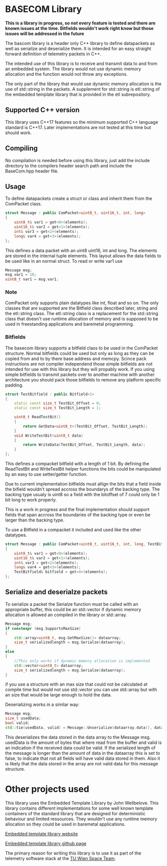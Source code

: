 # BASECOM Library

**This is a library in progress, so not every feature is tested and there are known issues at the time. Bitfields wouldn't work right know but those issues will be addressed in the future**

The bascom library is a header only C++ library to define datapackets as well as serialize and deserialize them.
It is intended for an easy straight forward definition of telemetry packets in C++.

The intended use of this library is to receive and transmit data to and from an embedded system. The library would not use dynamic memory allocation and the function would not throw any exceptions.

The only part of the library that would use dynamic memory allocation is the use of std::string in the packets.  A supplement for std::string is etl::string of the embedded template library that is provided in the etl subrepository.

## Supported C++ version

This library uses C++17 features so the minimum supported C++ language standard is C++17. Later implementations are not tested at this time but should work.

## Compiling

No compilation is needed before using this library, just add the include directory to the compilers header search path and include the BaseCom.hpp header file.

## Usage

To define datapackets create a struct or class and inherit them from the ComPacket class.

```cpp
struct Message : public ComPacket<uint8_t, uint16_t, int, long>
{
    uint8_t& var1 = get<0>(elements);
    uint16_t& var2 = get<1>(elements);
    int& var3 = get<2>(elements);
    long& var4 = get<3>(elements);
};
```

This defines a data packet with an uint8 uint16, int and long. The elements are stored in the internal tuple elements. This layout allows the data fields to be used like in an normal struct. To read or write var1 use

```cpp
Message msg;
msg.var1 = 10;
uint8_t var1 = msg.var1;
```

### Note

ComPacket only supports plain datatypes like int, float and so on. The only classes that are supported are the Bitfield class described later, string and the etl::string class. The etl::string class is a replacement for the std::string class that doesn't use runtime allocation of memory and is supposed to be used in freestanding applications and baremetal programming.

### Bitfields

The basecom library supports a bitfield class to be used in the ComPacket structure. Normal bitfields could be used but only as long as they can be copied from and to by there base address and memcpy. Scince pack instructions are not compiler independend those simple bitfields are not intended for use with this library but they will propably work. If you using simple bitfields to transmit packets over to another machine with another architecture you should pack those bitfields to remove any platform specific padding.

```cpp
struct TestBitfield : public Bitfield<1>
{
    static const size_t TestBit_Offset = 0;
    static const size_t TestBit_Length = 1;

    uint8_t ReadTestBit()
    {
        return GetData<uint8_t>(TestBit_Offset, TestBit_Length);
    }
    void WriteTestBit(uint8_t data)
    {
        return WriteData(TestBit_Offset, TestBit_Length, data);
    }
};
```

This defines a compacket bitfield with a length of 1 bit. By defining the ReadTestBit and WriteTestBit helper functions the bits could be manipulated by an easy to use setter/getter function.

Due to current implementation bitfields must allign the bits that a field inside the bifield wouldn't spread accross the boundarys of the backing type. The backing type usualy is uint8 so a field with the bitoffset of 7 could only be 1 bit long to work properly.

This is a work in progress and the final implementation should support fields that span accross the boundaries of the backing type or even be larger than the backing type.

To use a Bitfield in a compacket it included and used like the other datatypes.

```cpp
struct Message : public ComPacket<uint8_t, uint16_t, int, long, TestBitfield>
{
    uint8_t& var1 = get<0>(elements);
    uint16_t& var2 = get<1>(elements);
    int& var3 = get<2>(elements);
    long& var4 = get<3>(elements);
    TestBitfield& bitfield = get<4>(elements);
};
```

## Serialize and deserialze packets

To serialize a packet the Serialze function must be called with an appropriate buffer, this could be an std::vector if dynamic memory allocation is allowed an compiled in the library or std::array.

```cpp
Message msg;
if constexpr (msg.SupportsMaxSize)
{
    std::array<uint8_t, msg.GetMaxSize()> dataarray;
    size_t serializedlength = msg.Serialze(dataarray);
}
else
{
    //This only works if dynamic memory allocation is implemented
    std::vector<uint8_t> dataarray;
    size_t serializedlength = msg.Serialze(dataarray);
}
```

if you use a structure with an max size that could not be calculated at compile time but would not use std::vector you can use std::array but with an size that would be large enough to hold the data.

Deserializing works in a similar way:

```cpp
Message msg;
size_t usedData;
bool valid;
std::tie(usedData, valid) = Message::Unserialize(dataarray.data(), dataarray.size(), msg);
```

This deserializes the data stored in the data array to the Message msg. usedData is the amount of bytes that where read from the buffer and valid is an indication if the received data could be valid. If the serialized length of the message is longer than the amount of data in the dataarray this is set to false, to indicate that not all fields will have valid data stored in them. Also it is likely that the data stored in the array are not valid data for this message structure.

# Other projects used

This library uses the Embedded Template Library by John Wellbelove. This library contains different implementations for some well known template containers of the standard library that are designed for deterministic behaviour and limited ressources. They wouldn't use any runtime memory allocation so they could be used in baremetal applications.

[Embedded template library website](https://www.etlcpp.com "ETL Hompage")

[Embedded template library github page](https://github.com/ETLCPP/etl "ETL github")

The primary reason for writing this library is to use it as part of the telemetry software stack at the [TU Wien Space Team](https://spaceteam.at/?lang=en).
